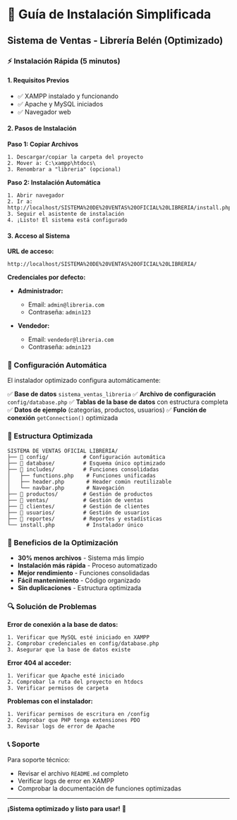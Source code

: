 # 🚀 Guía de Instalación Simplificada
## Sistema de Ventas - Librería Belén (Optimizado)

### ⚡ Instalación Rápida (5 minutos)

#### 1. Requisitos Previos
- ✅ XAMPP instalado y funcionando
- ✅ Apache y MySQL iniciados
- ✅ Navegador web

#### 2. Pasos de Instalación

**Paso 1: Copiar Archivos**
```
1. Descargar/copiar la carpeta del proyecto
2. Mover a: C:\xampp\htdocs\
3. Renombrar a "libreria" (opcional)
```

**Paso 2: Instalación Automática**
```
1. Abrir navegador
2. Ir a: http://localhost/SISTEMA%20DE%20VENTAS%20OFICIAL%20LIBRERIA/install.php
3. Seguir el asistente de instalación
4. ¡Listo! El sistema está configurado
```

#### 3. Acceso al Sistema

**URL de acceso:**
```
http://localhost/SISTEMA%20DE%20VENTAS%20OFICIAL%20LIBRERIA/
```

**Credenciales por defecto:**
- **Administrador:**
  - Email: `admin@libreria.com`
  - Contraseña: `admin123`

- **Vendedor:**
  - Email: `vendedor@libreria.com`
  - Contraseña: `admin123`

### 🔧 Configuración Automática

El instalador optimizado configura automáticamente:

✅ **Base de datos** `sistema_ventas_libreria`
✅ **Archivo de configuración** `config/database.php`
✅ **Tablas de la base de datos** con estructura completa
✅ **Datos de ejemplo** (categorías, productos, usuarios)
✅ **Función de conexión** `getConnection()` optimizada

### 📁 Estructura Optimizada

```
SISTEMA DE VENTAS OFICIAL LIBRERIA/
├── 📁 config/           # Configuración automática
├── 📁 database/         # Esquema único optimizado
├── 📁 includes/         # Funciones consolidadas
│   ├── functions.php    # Funciones unificadas
│   ├── header.php       # Header común reutilizable
│   └── navbar.php       # Navegación
├── 📁 productos/        # Gestión de productos
├── 📁 ventas/           # Gestión de ventas
├── 📁 clientes/         # Gestión de clientes
├── 📁 usuarios/         # Gestión de usuarios
├── 📁 reportes/         # Reportes y estadísticas
└── install.php          # Instalador único
```

### 🎯 Beneficios de la Optimización

- **30% menos archivos** - Sistema más limpio
- **Instalación más rápida** - Proceso automatizado
- **Mejor rendimiento** - Funciones consolidadas
- **Fácil mantenimiento** - Código organizado
- **Sin duplicaciones** - Estructura optimizada

### 🔍 Solución de Problemas

**Error de conexión a la base de datos:**
```
1. Verificar que MySQL esté iniciado en XAMPP
2. Comprobar credenciales en config/database.php
3. Asegurar que la base de datos existe
```

**Error 404 al acceder:**
```
1. Verificar que Apache esté iniciado
2. Comprobar la ruta del proyecto en htdocs
3. Verificar permisos de carpeta
```

**Problemas con el instalador:**
```
1. Verificar permisos de escritura en /config
2. Comprobar que PHP tenga extensiones PDO
3. Revisar logs de error de Apache
```

### 📞 Soporte

Para soporte técnico:
- Revisar el archivo `README.md` completo
- Verificar logs de error en XAMPP
- Comprobar la documentación de funciones optimizadas

---

**¡Sistema optimizado y listo para usar!** 🎉